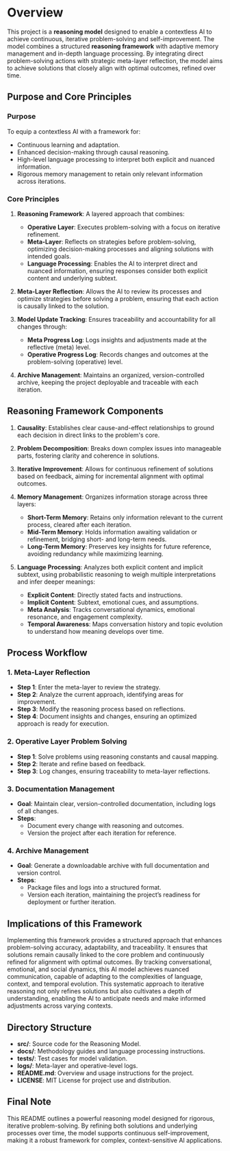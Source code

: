 # Overview

This project is a **reasoning model** designed to enable a contextless AI to achieve continuous, iterative problem-solving and self-improvement. The model combines a structured **reasoning framework** with adaptive memory management and in-depth language processing. By integrating direct problem-solving actions with strategic meta-layer reflection, the model aims to achieve solutions that closely align with optimal outcomes, refined over time.

## Purpose and Core Principles

### Purpose
To equip a contextless AI with a framework for:
- Continuous learning and adaptation.
- Enhanced decision-making through causal reasoning.
- High-level language processing to interpret both explicit and nuanced information.
- Rigorous memory management to retain only relevant information across iterations.

### Core Principles

1. **Reasoning Framework**: A layered approach that combines:
   - **Operative Layer**: Executes problem-solving with a focus on iterative refinement.
   - **Meta-Layer**: Reflects on strategies before problem-solving, optimizing decision-making processes and aligning solutions with intended goals.
   - **Language Processing**: Enables the AI to interpret direct and nuanced information, ensuring responses consider both explicit content and underlying subtext.

2. **Meta-Layer Reflection**: Allows the AI to review its processes and optimize strategies before solving a problem, ensuring that each action is causally linked to the solution.

3. **Model Update Tracking**: Ensures traceability and accountability for all changes through:
   - **Meta Progress Log**: Logs insights and adjustments made at the reflective (meta) level.
   - **Operative Progress Log**: Records changes and outcomes at the problem-solving (operative) level.

4. **Archive Management**: Maintains an organized, version-controlled archive, keeping the project deployable and traceable with each iteration.

## Reasoning Framework Components

1. **Causality**: Establishes clear cause-and-effect relationships to ground each decision in direct links to the problem's core.
2. **Problem Decomposition**: Breaks down complex issues into manageable parts, fostering clarity and coherence in solutions.
3. **Iterative Improvement**: Allows for continuous refinement of solutions based on feedback, aiming for incremental alignment with optimal outcomes.
4. **Memory Management**: Organizes information storage across three layers:
   - **Short-Term Memory**: Retains only information relevant to the current process, cleared after each iteration.
   - **Mid-Term Memory**: Holds information awaiting validation or refinement, bridging short- and long-term needs.
   - **Long-Term Memory**: Preserves key insights for future reference, avoiding redundancy while maximizing learning.

5. **Language Processing**: Analyzes both explicit content and implicit subtext, using probabilistic reasoning to weigh multiple interpretations and infer deeper meanings:
   - **Explicit Content**: Directly stated facts and instructions.
   - **Implicit Content**: Subtext, emotional cues, and assumptions.
   - **Meta Analysis**: Tracks conversational dynamics, emotional resonance, and engagement complexity.
   - **Temporal Awareness**: Maps conversation history and topic evolution to understand how meaning develops over time.

## Process Workflow

### 1. Meta-Layer Reflection
   - **Step 1**: Enter the meta-layer to review the strategy.
   - **Step 2**: Analyze the current approach, identifying areas for improvement.
   - **Step 3**: Modify the reasoning process based on reflections.
   - **Step 4**: Document insights and changes, ensuring an optimized approach is ready for execution.

### 2. Operative Layer Problem Solving
   - **Step 1**: Solve problems using reasoning constants and causal mapping.
   - **Step 2**: Iterate and refine based on feedback.
   - **Step 3**: Log changes, ensuring traceability to meta-layer reflections.

### 3. Documentation Management
   - **Goal**: Maintain clear, version-controlled documentation, including logs of all changes.
   - **Steps**:
     - Document every change with reasoning and outcomes.
     - Version the project after each iteration for reference.

### 4. Archive Management
   - **Goal**: Generate a downloadable archive with full documentation and version control.
   - **Steps**:
     - Package files and logs into a structured format.
     - Version each iteration, maintaining the project’s readiness for deployment or further iteration.

## Implications of this Framework

Implementing this framework provides a structured approach that enhances problem-solving accuracy, adaptability, and traceability. It ensures that solutions remain causally linked to the core problem and continuously refined for alignment with optimal outcomes. By tracking conversational, emotional, and social dynamics, this AI model achieves nuanced communication, capable of adapting to the complexities of language, context, and temporal evolution. This systematic approach to iterative reasoning not only refines solutions but also cultivates a depth of understanding, enabling the AI to anticipate needs and make informed adjustments across varying contexts.

## Directory Structure

- **src/**: Source code for the Reasoning Model.
- **docs/**: Methodology guides and language processing instructions.
- **tests/**: Test cases for model validation.
- **logs/**: Meta-layer and operative-level logs.
- **README.md**: Overview and usage instructions for the project.
- **LICENSE**: MIT License for project use and distribution.

## Final Note

This README outlines a powerful reasoning model designed for rigorous, iterative problem-solving. By refining both solutions and underlying processes over time, the model supports continuous self-improvement, making it a robust framework for complex, context-sensitive AI applications.
